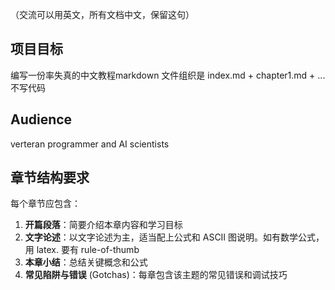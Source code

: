 （交流可以用英文，所有文档中文，保留这句）

## 项目目标
编写一份率失真的中文教程markdown
文件组织是 index.md + chapter1.md + ...
不写代码

## Audience
verteran programmer and AI scientists

## 章节结构要求
每个章节应包含：
1. **开篇段落**：简要介绍本章内容和学习目标
2. **文字论述**：以文字论述为主，适当配上公式和 ASCII 图说明。如有数学公式，用 latex. 要有 rule-of-thumb
3. **本章小结**：总结关键概念和公式
4. **常见陷阱与错误** (Gotchas)：每章包含该主题的常见错误和调试技巧
